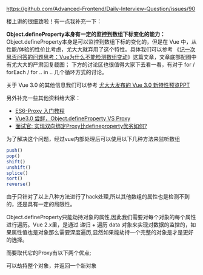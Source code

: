 https://github.com/Advanced-Frontend/Daily-Interview-Question/issues/90

楼上讲的很细致啦！有一点我补充一下：

**Object.defineProperty本身有一定的监控到数组下标变化的能力：**  
Object.defineProperty本身是可以监控到数组下标的变化的，但是在 Vue 中，从性能/体验的性价比考虑，尤大大就弃用了这个特性。具体我们可以参考 《[记一次思否问答的问题思考：Vue为什么不能检测数组变动](https://segmentfault.com/a/1190000015783546)》这篇文章，文章底部配图中有尤大大的严肃回复截图； 下方的讨论区也很值得大家下去看一看，有对于 for / forEach / for .. in .. 几个循环方式的讨论。

关于 Vue 3.0 的其他信息我们可以参考 [尤大大发布的 Vue 3.0 新特性预览PPT](https://docs.google.com/presentation/d/1yhPGyhQrJcpJI2ZFvBme3pGKaGNiLi709c37svivv0o/edit#slide=id.g4689c30700_0_93)

另外补充一些其他资料给大家：

*   [ES6-Proxy 入门教程](http://es6.ruanyifeng.com/#docs/proxy)
*   [Vue3.0 尝鲜，Object.defineProperty VS Proxy](http://www.10tiao.com/html/780/201812/2650588659/1.html)
*   [面试官: 实现双向绑定Proxy比defineproperty优劣如何?](https://juejin.im/post/5acd0c8a6fb9a028da7cdfaf)

为了解决这个问题，经过vue内部处理后可以使用以下几种方法来监听数组

```js
push()
pop()
shift()
unshift()
splice()
sort()
reverse()
```

由于只针对了以上八种方法进行了hack处理,所以其他数组的属性也是检测不到的，还是具有一定的局限性。

Object.defineProperty只能劫持对象的属性,因此我们需要对每个对象的每个属性进行遍历。Vue 2.x里，是通过 递归 + 遍历 data 对象来实现对数据的监控的，如果属性值也是对象那么需要深度遍历,显然如果能劫持一个完整的对象是才是更好的选择。

而要取代它的Proxy有以下两个优点;

可以劫持整个对象，并返回一个新对象
